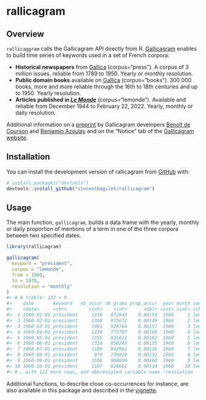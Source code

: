 
<!-- README.md is generated from README.Rmd. Please edit that file -->

# rallicagram

<!-- badges: start -->
<!-- badges: end -->

## Overview

`rallicaggram` calls the Gallicagram API directly from R.
[Gallicagram](https://shiny.ens-paris-saclay.fr/app/gallicagram) enables
to build time series of keywords used in a set of French corpora:

- **Historical newspapers** from [Gallica](https://gallica.bnf.fr/)
  (corpus=“press”). A corpus of 3 million issues, reliable from 1789
  to 1950. Yearly or monthly resolution.
- **Public domain books** available on
  [Gallica](https://gallica.bnf.fr/) (corpus=“books”). 300 000 books,
  more and more reliable through the 16th to 18th centuries and up
  to 1950. Yearly resolution.
- **Articles published in [*Le Monde*](https://www.lemonde.fr/)**
  (corpus=“lemonde”). Available and reliable from December 1944 to
  February 22, 2022. Yearly, monthly or daily resolution.

Additional information on a
[preprint](https://osf.io/preprints/socarxiv/84bf3/) by Gallicagram
developers [Benoît de Courson](https://regicid.github.io/) and [Benjamin
Azoulay](https://benjamin-azoulay.my.canva.site/) and on the “Notice”
tab of the [Gallicagram
website](https://shiny.ens-paris-saclay.fr/app/gallicagram).

## Installation

You can install the development version of rallicagram from
[GitHub](https://github.com/vincentbagilet/rallicagram) with:

``` r
# install.packages("devtools")
devtools::install_github("vincentbagilet/rallicagram")
```

## Usage

The main function, `gallicagram`, builds a data frame with the yearly,
monthly or daily proportion of mentions of a term in one of the three
corpora between two specified dates.

``` r
library(rallicagram)

gallicagram(
  keyword = "président", 
  corpus = "lemonde", 
  from = 1960, 
  to = 1970,
  resolution = "monthly"
)
#> # A tibble: 132 × 9
#>    date       keyword   nb_occur nb_grams prop_occur  year month source  resol…¹
#>    <date>     <chr>        <int>    <int>      <dbl> <int> <int> <chr>   <chr>  
#>  1 1960-01-01 président     1338   872943    0.00153  1960     1 lemonde monthly
#>  2 1960-02-01 président     1360   915672    0.00149  1960     2 lemonde monthly
#>  3 1960-03-01 président     1461   928764    0.00157  1960     3 lemonde monthly
#>  4 1960-04-01 président     1239   772707    0.00160  1960     4 lemonde monthly
#>  5 1960-05-01 président     1355   835612    0.00162  1960     5 lemonde monthly
#>  6 1960-06-01 président     1314   850245    0.00155  1960     6 lemonde monthly
#>  7 1960-07-01 président     1189   942062    0.00126  1960     7 lemonde monthly
#>  8 1960-08-01 président      979   739018    0.00132  1960     8 lemonde monthly
#>  9 1960-09-01 président     1506   904804    0.00166  1960     9 lemonde monthly
#> 10 1960-10-01 président     1107   826661    0.00134  1960    10 lemonde monthly
#> # … with 122 more rows, and abbreviated variable name ¹​resolution
```

Additional functions, to describe close co-occurrences for instance, are
also available in this package and described in the
[vignette](rallicagram.html).
